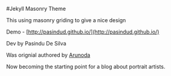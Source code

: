 #Jekyll Masonry Theme

This using masonry griding to give a nice design

Demo - [http://pasindud.github.io/](http://pasindud.github.io/)

Dev by Pasindu De Silva

Was orignial authored by [Arunoda](https://github.com/arunoda)

Now becoming the starting point for a blog about portrait artists.

